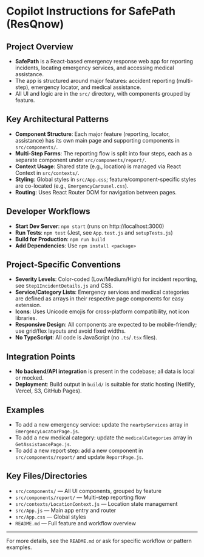 # Copilot Instructions for SafePath (ResQnow)

## Project Overview
- **SafePath** is a React-based emergency response web app for reporting incidents, locating emergency services, and accessing medical assistance.
- The app is structured around major features: accident reporting (multi-step), emergency locator, and medical assistance.
- All UI and logic are in the `src/` directory, with components grouped by feature.

## Key Architectural Patterns
- **Component Structure**: Each major feature (reporting, locator, assistance) has its own main page and supporting components in `src/components/`.
- **Multi-Step Forms**: The reporting flow is split into four steps, each as a separate component under `src/components/report/`.
- **Context Usage**: Shared state (e.g., location) is managed via React Context in `src/contexts/`.
- **Styling**: Global styles in `src/App.css`; feature/component-specific styles are co-located (e.g., `EmergencyCarousel.css`).
- **Routing**: Uses React Router DOM for navigation between pages.

## Developer Workflows
- **Start Dev Server**: `npm start` (runs on http://localhost:3000)
- **Run Tests**: `npm test` (Jest, see `App.test.js` and `setupTests.js`)
- **Build for Production**: `npm run build`
- **Add Dependencies**: Use `npm install <package>`

## Project-Specific Conventions
- **Severity Levels**: Color-coded (Low/Medium/High) for incident reporting, see `Step1IncidentDetails.js` and CSS.
- **Service/Category Lists**: Emergency services and medical categories are defined as arrays in their respective page components for easy extension.
- **Icons**: Uses Unicode emojis for cross-platform compatibility, not icon libraries.
- **Responsive Design**: All components are expected to be mobile-friendly; use grid/flex layouts and avoid fixed widths.
- **No TypeScript**: All code is JavaScript (no `.ts`/`.tsx` files).

## Integration Points
- **No backend/API integration** is present in the codebase; all data is local or mocked.
- **Deployment**: Build output in `build/` is suitable for static hosting (Netlify, Vercel, S3, GitHub Pages).

## Examples
- To add a new emergency service: update the `nearbyServices` array in `EmergencyLocatorPage.js`.
- To add a new medical category: update the `medicalCategories` array in `GetAssistancePage.js`.
- To add a new report step: add a new component in `src/components/report/` and update `ReportPage.js`.

## Key Files/Directories
- `src/components/` — All UI components, grouped by feature
- `src/components/report/` — Multi-step reporting flow
- `src/contexts/LocationContext.js` — Location state management
- `src/App.js` — Main app entry and router
- `src/App.css` — Global styles
- `README.md` — Full feature and workflow overview

---
For more details, see the `README.md` or ask for specific workflow or pattern examples.
